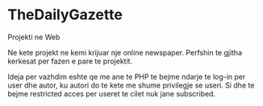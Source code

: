 # TheDailyGazette
 Projekti ne Web

Ne kete projekt ne kemi krijuar nje online newspaper.
Perfshin te gjitha kerkesat per fazen e pare te projektit.

Ideja per vazhdim eshte qe me ane te PHP te bejme ndarje te log-in per user dhe autor, ku autori do te kete me shume privilegje se useri. 
Si dhe te bejme restricted acces per useret te cilet nuk jane subscribed.